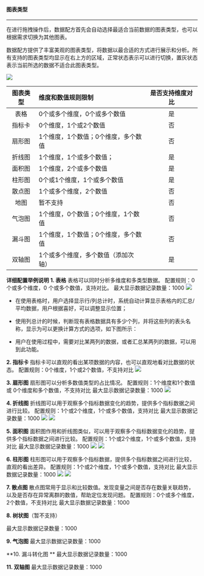 #### **图表类型**

---

在进行拖拽操作后，数据配方首先会自动选择最适合当前数据的图表类型，也可以根据需求切换为其他图表。

数据配方提供了丰富美观的图表类型，将数据以最合适的方式进行展示和分析。所有支持的图表类型均显示在右上方的区域，正常状态表示可以进行切换，置灰状态表示当前所选的数据不适合此图表类型。

![](/_book/assets/图表类型1.png)

| 图表类型 | 维度和数值规则限制 | 是否支持维度对比 |
| :---: | :--- | :---: |
| 表格 | 0个或多个维度，0个或多个数值 | 是 |
| 指标卡 | 0个维度，1个或2个数值 | 否 |
| 扇形图 | 1个维度，1个数值；0个维度，多个数值 | 否 |
| 折线图 | 1个维度，1个或多个数值； | 是 |
| 面积图 | 1个维度，2个或多个数值 | 是 |
| 柱形图 | 0个或1个维度，1个或多个数值 | 是 |
| 散点图 | 1个或多个维度，2个数值 | 否 |
| 地图 | 暂不支持 | 否 |
| 气泡图 | 1个维度，0个数值；0个维度，1个数值 | 否 |
| 漏斗图 | 1个维度，1个数值；0个维度，多个数值 | 否 |
| 双轴图 | 1个或多个维度，多个数值（添加次轴） | 是 |


**详细配置举例说明**
**1. 表格**
表格可以同时分析多维度和多类型数据。
配置规则：0 个或多个维度，0 个或多个数值，支持对比。
最大显示数据记录数量：1000
![](/assets/表格类型.png)
 * 在使用表格时，用户选择显示行/列总计时，系统自动计算显示表格内的汇总/平均数据，用户根据喜好，可以调整显示位置；

 * 使用列总计的时候，判断现有表格数据具有多少个列，并将这些列的表头名称，显示为可以更换计算方式的选项，如下图所示：

 * 用户在使用过程中，需要对比某两列的数据，或者汇总某两列的数据，可以用到此功能。

**2. 指标卡**
指标卡可以直观的看出某项数据的内容，也可以直观地看对比数据的状态。
配置规则：0个维度，1个或2个数值，不支持对比
![](/assets/指标卡类型.png)

**3. 扇形图**
扇形图可以分析多数值类型的占比情况。
配置规则：1个维度和1个数值 或 0个维度和多个数值，不支持对比
最大显示数据记录数量：1000
![](/assets/扇形图类型.png)

**4. 折线图**
折线图可以用于观察多个指标数据变化的趋势，提供多个指标数据之间进行比较。
配置规则：1个或2个维度，1个或多个数值，支持对比
最大显示数据记录数量：1000
![](/assets/折线图类型.png)
![](/assets/折线图类型（对比）.png)

**5. 面积图**
面积图作用和折线图类似，可以用于观察多个指标数据变化的趋势，提供多个指标数据之间进行比较。
配置规则：1个或2个维度，1个或多个数值，支持对比
最大显示数据记录数量：1000
![](/assets/面积图类型.png)
![](/assets/面积图类型（对比）.png)

**6. 柱形图**
柱形图可以用于观察多个指标数据，提供多个指标数据之间进行比较，直观的看出差异。
配置规则：1个或2个维度，1个或多个数值，支持对比
最大显示数据记录数量：1000
![](/assets/柱形图类型.png)
![](/assets/柱形图类型（对比）.png)

**7. 散点图**
散点图常用于显示和比较数值。发现变量之间是否存在数量关联趋势，以及是否存在异常离群的数值，帮助定位发现问题。
配置规则：0个或多个维度，2个数值，不支持对比
最大显示数据记录数量：1000

**8. 树状图**（暂不支持）

最大显示数据记录数量：1000

**9. 气泡图**
最大显示数据记录数量：1000

**10. 漏斗转化图 **
最大显示数据记录数量：1000

**11. 双轴图**
最大显示数据记录数量：1000

